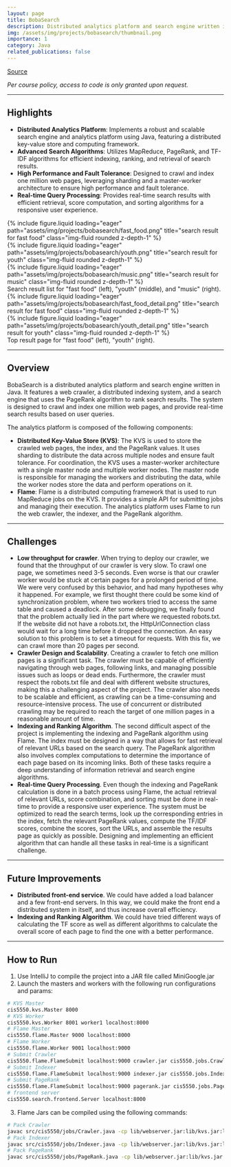 ```yaml
---
layout: page
title: BobaSearch
description: Distributed analytics platform and search engine written in Java, featuring MapReduce, PageRank, and TF-IDF algorithms.
img: /assets/img/projects/bobasearch/thumbnail.png
importance: 1
category: Java
related_publications: false
---
```


[Source](https://github.com/plasmas/BobaSearch)

_Per course policy, access to code is only granted upon request._

---

## Highlights

- **Distributed Analytics Platform**: Implements a robust and scalable search engine and analytics platform using Java, featuring a distributed key-value store and computing framework.
- **Advanced Search Algorithms**: Utilizes MapReduce, PageRank, and TF-IDF algorithms for efficient indexing, ranking, and retrieval of search results.
- **High Performance and Fault Tolerance**: Designed to crawl and index one million web pages, leveraging sharding and a master-worker architecture to ensure high performance and fault tolerance.
- **Real-time Query Processing**: Provides real-time search results with efficient retrieval, score computation, and sorting algorithms for a responsive user experience.

<div class="row">
    <div class="col-sm mt-3 mt-md-0">
        {% include figure.liquid loading="eager" path="assets/img/projects/bobasearch/fast_food.png" title="search result for fast food" class="img-fluid rounded z-depth-1" %}
    </div>
    <div class="col-sm mt-3 mt-md-0">
        {% include figure.liquid loading="eager" path="assets/img/projects/bobasearch/youth.png" title="search result for youth" class="img-fluid rounded z-depth-1" %}
    </div>
    <div class="col-sm mt-3 mt-md-0">
        {% include figure.liquid loading="eager" path="assets/img/projects/bobasearch/music.png" title="search result for music" class="img-fluid rounded z-depth-1" %}
    </div>
</div>
<div class="caption">
    Search result list for "fast food" (left), "youth" (middle), and "music" (right).
</div>

<div class="row">
    <div class="col-sm mt-3 mt-md-0">
        {% include figure.liquid loading="eager" path="assets/img/projects/bobasearch/fast_food_detail.png" title="search result for fast food" class="img-fluid rounded z-depth-1" %}
    </div>
    <div class="col-sm mt-3 mt-md-0">
        {% include figure.liquid loading="eager" path="assets/img/projects/bobasearch/youth_detail.png" title="search result for youth" class="img-fluid rounded z-depth-1" %}
    </div>
</div>
<div class="caption">
    Top result page for "fast food" (left), "youth" (right).
</div>

---

## Overview

BobaSearch is a distributed analytics platform and search engine written in Java. It features a web crawler, a distributed indexing system, and a search engine that uses the PageRank algorithm to rank search results. The system is designed to crawl and index one million web pages, and provide real-time search results based on user queries.

The analytics platform is composed of the following components:

- **Distributed Key-Value Store (KVS)**: The KVS is used to store the crawled web pages, the index, and the PageRank values. It uses sharding to distribute the data across multiple nodes and ensure fault tolerance. For coordination, the KVS uses a master-worker architecture with a single master node and multiple worker nodes. The master node is responsible for managing the workers and distributing the data, while the worker nodes store the data and perform operations on it.
- **Flame**: Flame is a distributed computing framework that is used to run MapReduce jobs on the KVS. It provides a simple API for submitting jobs and managing their execution. The analytics platform uses Flame to run the web crawler, the indexer, and the PageRank algorithm.

---

## Challenges

- **Low throughput for crawler**. When trying to deploy our crawler, we found that the throughput of our crawler is very slow. To crawl one page, we sometimes need 3-5 seconds. Even worse is that our crawler worker would be stuck at certain pages for a prolonged period of time. We were very confused by this behavior, and had many hypotheses why it happened. For example, we first thought there could be some kind of synchronization problem, where two workers tried to access the same table and caused a deadlock. After some debugging, we finally found that the problem actually lied in the part where we requested robots.txt. If the website did not have a robots.txt, the HttpUrlConnection class would wait for a long time before it dropped the connection. An easy solution to this problem is to set a timeout for requests. With this fix, we can crawl more than 20 pages per second.
- **Crawler Design and Scalability**. Creating a crawler to fetch one million pages is a significant task. The crawler must be capable of efficiently navigating through web pages, following links, and managing possible issues such as loops or dead ends. Furthermore, the crawler must respect the robots.txt file and deal with different website structures, making this a challenging aspect of the project. The crawler also needs to be scalable and efficient, as crawling can be a time-consuming and resource-intensive process. The use of concurrent or distributed crawling may be required to reach the target of one million pages in a reasonable amount of time.
- **Indexing and Ranking Algorithm**. The second difficult aspect of the project is implementing the indexing and PageRank algorithm using Flame. The index must be designed in a way that allows for fast retrieval of relevant URLs based on the search query. The PageRank algorithm also involves complex computations to determine the importance of each page based on its incoming links. Both of these tasks require a deep understanding of information retrieval and search engine algorithms.
- **Real-time Query Processing**. Even though the indexing and PageRank calculation is done in a batch process using Flame, the actual retrieval of relevant URLs, score combination, and sorting must be done in real-time to provide a responsive user experience. The system must be optimized to read the search terms, look up the corresponding entries in the index, fetch the relevant PageRank values, compute the TF/IDF scores, combine the scores, sort the URLs, and assemble the results page as quickly as possible. Designing and implementing an efficient algorithm that can handle all these tasks in real-time is a significant challenge.

---

## Future Improvements

- **Distributed front-end service**. We could have added a load balancer and a few front-end servers. In this way, we could make the front end a distributed system in itself, and thus increase overall efficiency.
- **Indexing and Ranking Algorithm**. We could have tried different ways of calculating the TF score as well as different algorithms to calculate the overall score of each page to find the one with a better performance.

---

## How to Run

1. Use IntelliJ to compile the project into a JAR file called MiniGoogle.jar
2. Launch the masters and workers with the following run configurations and params:

```sh
# KVS Master
cis5550.kvs.Master 8000
# KVS Worker
cis5550.kvs.Worker 8001 worker1 localhost:8000
# Flame Master
cis5550.flame.Master 9000 localhost:8000
# Flame Worker
cis5550.flame.Worker 9001 localhost:9000
# Submit Crawler
cis5550.flame.FlameSubmit localhost:9000 crawler.jar cis5550.jobs.Crawler http://simple.crawltest.cis5550.net/
# Submit Indexer
cis5550.flame.FlameSubmit localhost:9000 indexer.jar cis5550.jobs.Indexer
# Submit PageRank
cis5550.flame.FlameSubmit localhost:9000 pagerank.jar cis5550.jobs.PageRank 0.01
# frontend server
cis5550.search.frontend.Server localhost:8000
```

3. Flame Jars can be compiled using the following commands:

```sh
# Pack Crawler
javac src/cis5550/jobs/Crawler.java -cp lib/webserver.jar:lib/kvs.jar:lib/flame.jar --source-path src && cd src && jar cvf crawler.jar . && mv crawler.jar ../
# Pack Indexer
javac src/cis5550/jobs/Indexer.java -cp lib/webserver.jar:lib/kvs.jar:lib/flame.jar --source-path src && cd src && jar cvf indexer.jar . && mv indexer.jar ../
# Pack PageRank
javac src/cis5550/jobs/PageRank.java -cp lib/webserver.jar:lib/kvs.jar:lib/flame.jar --source-path src && cd src && jar cvf pagerank.jar . && mv pagerank.jar ../
```
